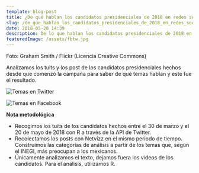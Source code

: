 ```yaml
---
template: blog-post
title: ¿De qué hablan los candidatos presidenciales de 2018 en redes sociales?
slug: /de_que_hablan_los_candidatos_presidenciales_de_2018_en_redes_sociales
date: 2018-05-20 14:39
description: De lo que hablan los candidatos presidenciales de 2018 en redes sociales
featuredImage: /assets/fbtw.jpg
---
```

F﻿oto: Graham Smith / Flickr (Licencia Creative Commons)

Analizamos los tuits y los post de los candidatos presidenciales hechos desde que comenzó la campaña para saber de qué temas hablan y este fue el resultado.

![Temas en Twitter](/assets/tw_candidatos2018.png "Temas en Twitter")

![Temas en Facebook](/assets/fb_candidatos2018.png "Temas en Facebook")

**Nota metodológica**


* Recogimos los tuits de los candidatos hechos entre el 30 de marzo y el 20 de mayo de 2018 con R a través de la API de Twitter.
* Recolectamos los posts con Netvizz en el mismo periodo de tiempo.
  Construimos las categorías de análisis a partir de los temas que, según el INEGI, más preocupan a los mexicanos.
* Únicamente analizamos el texto, dejamos fuera los videos de los candidatos.
  Para el análisis, utilizamos R.